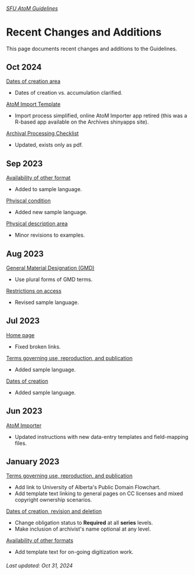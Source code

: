 ###### [SFU AtoM Guidelines](README.md)

# Recent Changes and Additions
This page documents recent changes and additions to the Guidelines.

## Oct 2024
[Dates of creation area](archival-description/dates-of-creation-area.md)
- Dates of creation vs. accumulation clarified.

[AtoM Import Template](resources/atom-importer.md)
- Import process simplified, online AtoM Importer app retired (this was a R-based app available on the Archives shinyapps site).

[Archival Processing Checklist](downloads/archival-processing-checklist.pdf)
- Updated, exists only as pdf.

## Sep 2023
[Availability of other format](archival-description/availability-of-other-formats.md)
- Added to sample language.

[Phyiscal condition](archival-description/physical-condition.md)
- Added new sample language.

[Physical description area](archival-description/physical-description-area.md)
- Minor revisions to examples.

## Aug 2023
[General Material Designation (GMD)](archival-description/gmd.md)
- Use plural forms of GMD terms.

[Restrictions on access](archival-description/restrictions-on-access.md)
- Revised sample language.

## Jul 2023
[Home page](README.md)
- Fixed broken links.

[Terms governing use, reproduction, and publication](archival-description/terms-governing-use.md)
- Added sample language.

[Dates of creation](archival-description/dates-of-creation-area.md)
- Added sample language.

## Jun 2023
[AtoM Importer](resources/atom-importer.md)
- Updated instructions with new data-entry templates and field-mapping files.

## January 2023
[Terms governing use, reproduction, and publication](archival-description/terms-governing-use.md)
- Add link to University of Alberta's Public Domain Flowchart.
- Add template text linking to general pages on CC licenses and mixed copyright ownership scenarios.

[Dates of creation, revision and deletion](archival-description/dates-creation-revision-deletion.md)
- Change obligation status to **Required** at all **series** levels.
- Make inclusion of archivist's name optional at any level.

[Availability of other formats](archival-description/availability-of-other-formats.md)
- Add template text for on-going digitization work.

###### Last updated: Oct 31, 2024
